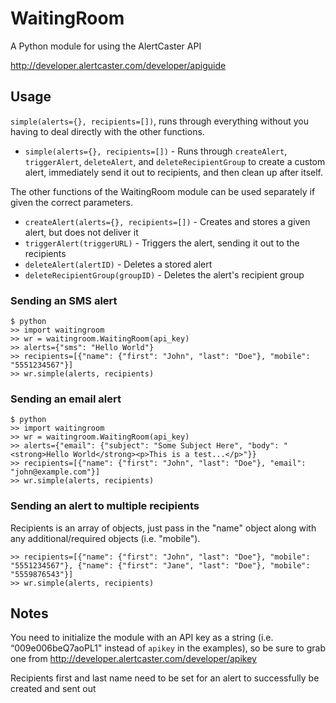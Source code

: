 WaitingRoom
===========

A Python module for using the AlertCaster API

http://developer.alertcaster.com/developer/apiguide

## Usage

`simple(alerts={}, recipients=[])`, runs through everything without you having to deal directly with the other functions.

* `simple(alerts={}, recipients=[])` - Runs through `createAlert`, `triggerAlert`, `deleteAlert`, and `deleteRecipientGroup` to create a custom alert, immediately send it out to recipients, and then clean up after itself.

The other functions of the WaitingRoom module can be used separately if given the correct parameters.

* `createAlert(alerts={}, recipients=[])` - Creates and stores a given alert, but does not deliver it
* `triggerAlert(triggerURL)` - Triggers the alert, sending it out to the recipients
* `deleteAlert(alertID)` - Deletes a stored alert
* `deleteRecipientGroup(groupID)` - Deletes the alert's recipient group

### Sending an SMS alert
```console
$ python
>> import waitingroom
>> wr = waitingroom.WaitingRoom(api_key)
>> alerts={"sms": "Hello World"}
>> recipients=[{"name": {"first": "John", "last": "Doe"}, "mobile": "5551234567"}]
>> wr.simple(alerts, recipients)
```

### Sending an email alert
```console
$ python
>> import waitingroom
>> wr = waitingroom.WaitingRoom(api_key)
>> alerts={"email": {"subject": "Some Subject Here", "body": "<strong>Hello World</strong><p>This is a test...</p>"}}
>> recipients=[{"name": {"first": "John", "last": "Doe"}, "email": "john@example.com"}]
>> wr.simple(alerts, recipients)
```

### Sending an alert to multiple recipients
Recipients is an array of objects, just pass in the "name" object along with any additional/required objects (i.e. "mobile").
```console
>> recipients=[{"name": {"first": "John", "last": "Doe"}, "mobile": "5551234567"}, {"name": {"first": "Jane", "last": "Doe"}, "mobile": "5559876543"}]
>> wr.simple(alerts, recipients)
```

## Notes
You need to initialize the module with an API key as a string (i.e. “009e006beQ7aoPL1" instead of `apikey` in the examples), so be sure to grab one from http://developer.alertcaster.com/developer/apikey

Recipients first and last name need to be set for an alert to successfully be created and sent out
